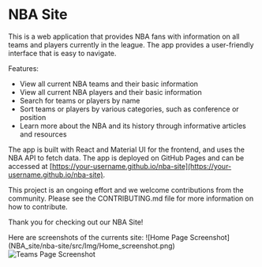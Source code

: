 # NBA Site

This is a web application that provides NBA fans with information on all teams and players currently in the league. The app provides a user-friendly interface that is easy to navigate.

Features:
- View all current NBA teams and their basic information
- View all current NBA players and their basic information
- Search for teams or players by name
- Sort teams or players by various categories, such as conference or position
- Learn more about the NBA and its history through informative articles and resources

The app is built with React and Material UI for the frontend, and uses the NBA API to fetch data. The app is deployed on GitHub Pages and can be accessed at [https://your-username.github.io/nba-site](https://your-username.github.io/nba-site).

This project is an ongoing effort and we welcome contributions from the community. Please see the CONTRIBUTING.md file for more information on how to contribute.

Thank you for checking out our NBA Site!

Here are screenshots of the currents site: 
![Home Page Screenshot] (NBA_site/nba-site/src/Img/Home_screenshot.png)
![Teams Page Screenshot](NBA_site/nba-site/src/Img/Teams_screenshot.png)

